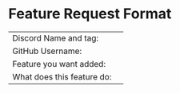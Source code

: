 <h1><b>Feature Request Format</b></h1>

<table style="width:100%">
<tr>
<td>Discord Name and tag: </td>
<td>    </td>
</tr>
<tr>
<td>GitHub Username: </td>
<td>     </td>
</tr>
<tr>
<td>Feature you want added: </td>
<td>     </td>
</tr>
<tr>
<td>What does this feature do: </td>
<td>     </td>
</tr>
</table>
